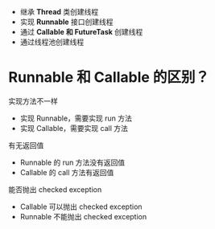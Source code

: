 
- 继承 **Thread** 类创建线程
- 实现 **Runnable** 接口创建线程
- 通过 **Callable 和 FutureTask** 创建线程
- 通过线程池创建线程


# Runnable 和 Callable 的区别？

实现方法不一样
- 实现 Runnable，需要实现 run 方法
- 实现 Callable，需要实现 call 方法

有无返回值
- Runnable 的 run 方法没有返回值
- Callable 的 call 方法有返回值

能否抛出 checked exception
- Callable 可以抛出 checked exception
- Runnable 不能抛出 checked exception